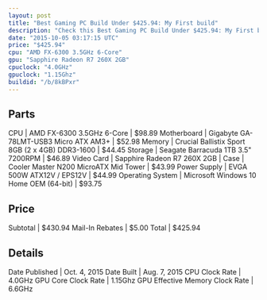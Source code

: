 ```yaml
---
layout: post
title: "Best Gaming PC Build Under $425.94: My First build"
description: "Check this Best Gaming PC Build Under $425.94: My First build. CPU: AMD FX-6300 3.5GHz 6-Core, Motherboard: Gigabyte GA-78LMT-USB3 Micro ATX AM3+, Memory: Crucial Ballisti"
date: "2015-10-05 03:17:15 UTC"
price: "$425.94"
cpu: "AMD FX-6300 3.5GHz 6-Core"
gpu: "Sapphire Radeon R7 260X 2GB"
cpuclock: "4.0GHz"
gpuclock: "1.15Ghz"
buildid: "/b/8kBPxr"
---
```


## Parts

CPU | AMD FX-6300 3.5GHz 6-Core | $98.89
Motherboard | Gigabyte GA-78LMT-USB3 Micro ATX AM3+ | $52.98
Memory | Crucial Ballistix Sport 8GB (2 x 4GB) DDR3-1600 | $44.45
Storage | Seagate Barracuda 1TB 3.5" 7200RPM | $46.89
Video Card | Sapphire Radeon R7 260X 2GB | 
Case | Cooler Master N200 MicroATX Mid Tower | $43.99
Power Supply | EVGA 500W ATX12V / EPS12V | $44.99
Operating System | Microsoft Windows 10 Home OEM (64-bit) | $93.75

## Price

Subtotal | $430.94
Mail-In Rebates | $5.00
Total | $425.94

## Details

Date Published | Oct. 4, 2015
Date Built | Aug. 7, 2015
CPU Clock Rate | 4.0GHz
GPU Core Clock Rate | 1.15Ghz
GPU Effective Memory Clock Rate | 6.6GHz